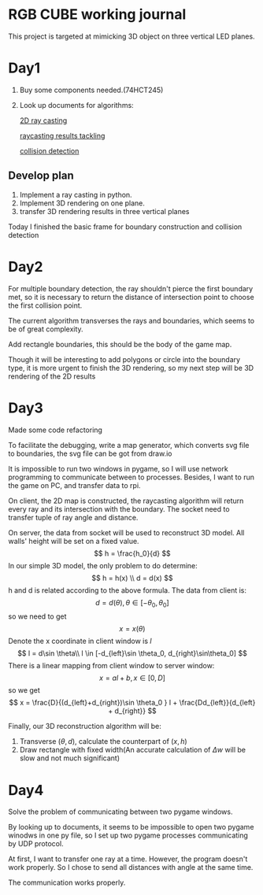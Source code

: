 # RGB CUBE working journal

This project is targeted at mimicking 3D object on three vertical LED planes.



# Day1

1. Buy some components needed.(74HCT245)

2. Look up documents for algorithms:

   [2D ray casting](https://www.youtube.com/watch?v=TOEi6T2mtHo&ab_channel=TheCodingTrain)

   [raycasting results tackling](https://www.youtube.com/watch?v=Vihr-PVjWF4&ab_channel=griffpatch)

   [collision detection](https://www.jeffreythompson.org/collision-detection/table_of_contents.php)

## Develop plan

1. Implement a ray casting in python.
2. Implement 3D rendering on one plane.
3.  transfer 3D rendering results in three vertical planes



Today I finished the basic frame for boundary construction and collision detection

# Day2

For multiple boundary detection, the ray shouldn't pierce the first boundary met, so it is necessary to return the distance of intersection point to choose the first collision point.

The current algorithm transverses the rays and boundaries, which seems to be of great complexity.

Add rectangle boundaries, this should be the body of the game map.

Though it will be interesting to add polygons or circle into the boundary type, it is more urgent to finish the 3D rendering, so my next step will be 3D rendering of the 2D results



# Day3

Made some code refactoring

To facilitate the debugging, write a map generator, which converts svg file to boundaries, the svg file can be got from draw.io

It is impossible to run two windows in pygame, so I will use network programming to communicate between to processes. Besides, I want to run the  game on PC, and transfer data to rpi.

On client, the 2D map is constructed, the raycasting algorithm will return every ray and its intersection with the boundary. The socket need to transfer tuple of ray angle and distance.

On server, the data from socket will be used to reconstruct 3D model. All walls' height will be set on a fixed value. 
$$
h = \frac{h_0}{d}
$$
 In our simple 3D model, the only problem to do determine:
$$
h = h(x) \\
d = d(x)
$$
h and d is related according to the above formula. The data from client is:
$$
d =d(\theta), \theta \in [-\theta_0, \theta_0]
$$
so we need to get
$$
x = x(\theta)
$$
Denote the x coordinate in client window is $l$
$$
l = d\sin \theta\\
l \in [-d_{left}\sin \theta_0, d_{right}\sin\theta_0]
$$
There is a linear mapping from client window to server window:
$$
x = al + b, x \in [0, D]
$$
so we get
$$
x = \frac{D}{(d_{left}+d_{right})\sin \theta_0 } l + \frac{Dd_{left}}{d_{left} + d_{right}}
$$


Finally, our 3D reconstruction algorithm will be:

1. Transverse $(\theta,d)$, calculate the counterpart of $(x, h)$
2. Draw rectangle with fixed width(An accurate calculation of $\Delta w$ will be slow and not much significant)



# Day4

Solve the problem of communicating between two pygame windows.

By looking up to documents, it seems to be impossible to open two pygame winodws in one py file, so I set up two pygame processes communicating by UDP protocol.

At first, I want to transfer one ray at a time. However, the program doesn't work properly. So I chose to send all distances with angle at the same time. 

The communication works properly.















































